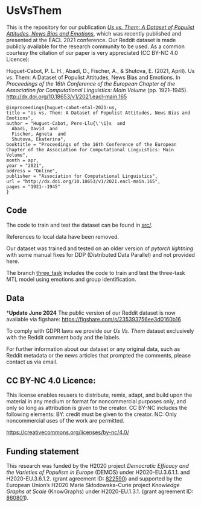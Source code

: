 # UsVsThem
This is the repository for our publication [_Us vs. Them: A Dataset of Populist Attitudes, News Bias and Emotions_](http://dx.doi.org/10.18653/v1/2021.eacl-main.165), which was recently published and presented at the EACL 2021 conference. Our Reddit dataset is made publicly available for the research community to be used. As a common courtesy the citation of our paper is very appreciated (CC BY-NC 4.0 Licence):

Huguet-Cabot, P. L. H., Abadi, D., Fischer, A., & Shutova, E. (2021, April). Us vs. Them: A Dataset of Populist Attitudes, News Bias and Emotions. In _Proceedings of the 16th Conference of the European Chapter of the Association for Computational Linguistics: Main Volume_ (pp. 1921–1945). http://dx.doi.org/10.18653/v1/2021.eacl-main.165

    @inproceedings{huguet-cabot-etal-2021-us,
    title = "Us vs. Them: A Dataset of Populist Attitudes, News Bias and Emotions",
    author = "Huguet-Cabot, Pere-Llu{\'\i}s  and
      Abadi, David  and
      Fischer, Agneta  and
      Shutova, Ekaterina",
    booktitle = "Proceedings of the 16th Conference of the European Chapter of the Association for Computational Linguistics: Main Volume",
    month = apr,
    year = "2021",
    address = "Online",
    publisher = "Association for Computational Linguistics",
    url = "http://dx.doi.org/10.18653/v1/2021.eacl-main.165",
    pages = "1921--1945"
    }

## Code

The code to train and test the dataset can be found in [src/](src/).

References to local data have been removed. 

Our dataset was trained and tested on an older version of _pytorch lightning_ with some manual fixes for DDP (Distributed Data Parallel) and not provided here. 

The branch [three_task](https://github.com/LittlePea13/UsVsThem/tree/three_task) includes the code to train and test the three-task MTL model using emotions and group identification.

## Data

***Update June 2024** The public version of our Reddit dataset is now available via figshare: https://figshare.com/s/235393756ee3d0160b16

To comply with GDPR laws we provide our _Us Vs. Them_ dataset exclusively with the Reddit comment body and the labels. 

For further information about our dataset or any original data, such as Reddit metadata or the news articles that prompted the comments, please contact us via email. 

## CC BY-NC 4.0 Licence:

This license enables reusers to distribute, remix, adapt, and build upon the material in any medium or format for noncommercial purposes only, and only so long as attribution is given to the creator. CC BY-NC includes the following elements:
BY: credit must be given to the creator.
NC: Only noncommercial uses of the work are permitted.

https://creativecommons.org/licenses/by-nc/4.0/

## Funding statement

This research was funded by the H2020 project _Democratic Efficacy and the Varieties of Populism in Europe_ (DEMOS) under H2020-EU.3.6.1.1. and H2020-EU.3.6.1.2. (grant agreement ID: [822590](https://cordis.europa.eu/project/id/822590)) and supported by the European Union’s H2020 Marie Skłodowska-Curie project _Knowledge Graphs at Scale_ (KnowGraphs) under H2020-EU.1.3.1. (grant agreement ID: [860801](https://cordis.europa.eu/project/id/860801)).
